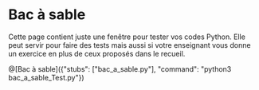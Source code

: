# Bac à sable

Cette page contient juste une fenêtre pour tester vos codes Python. Elle peut servir pour faire des tests mais aussi si votre enseignant vous donne un exercice en plus de ceux proposés dans le recueil.

@[Bac à sable]({"stubs": ["bac_a_sable.py"], "command": "python3 bac_a_sable_Test.py"})
